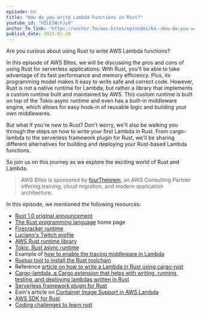 ```yaml
---
episode: 64
title: "How do you write Lambda Functions in Rust?"
youtube_id: "HZLEIWcFJy8"
anchor_fm_link: "https://anchor.fm/aws-bites/episodes/64--How-do-you-write-Lambda-Functions-in-Rust-e1tkluh"
publish_date: 2023-01-20
---
```


Are you curious about using Rust to write AWS Lambda functions?

In this episode of AWS BItes, we will be discussing the pros and cons of using Rust for serverless applications. With Rust, you'll be able to take advantage of its fast performance and memory efficiency. Plus, its programming model makes it easy to write safe and correct code. However, Rust is not a native runtime for Lambda, but rather a library that implements a custom runtime built and maintained by AWS. This custom runtime is built on top of the Tokio async runtime and even has a built-in middleware engine, which allows for easy hook-in of reusable logic and building your own middlewares.

But what if you're new to Rust? Don't worry, we'll also be walking you through the steps on how to write your first Lambda in Rust. From cargo-lambda to the serverless framework plugin for Rust, we'll be sharing different alternatives for building and deploying your Rust-based Lambda functions. 

So join us on this journey as we explore the exciting world of Rust and Lambda.

> AWS Bites is sponsored by [fourTheorem](https://fourtheorem.com/), an AWS Consulting Partner offering training, cloud migration, and modern application architecture.

In this episode, we mentioned the following resources:

- [Rust 1.0 original announcement](https://blog.rust-lang.org/2015/05/15/Rust-1.0.html)
- [The Rust programming language](https://www.rust-lang.org/) home page
- [Firecracker runtime](https://firecracker-microvm.github.io)
- [Luciano's Twitch profile](https://twitch.tv/loige)
- [AWS Rust runtime library](https://github.com/awslabs/aws-lambda-rust-runtime)
- [Tokio, Rust async runtime](https://tokio.rs/)
- Example of [how to enable the tracing middleware in Lambda](https://github.com/awslabs/aws-lambda-rust-runtime/blob/99dba6447253ac87cf3cefeb2ba130b50514f9df/examples/http-tower-trace/src/main.rs)
- [Rustup tool to install the Rust toolchain](https://rustup.rs/)
- Reference [article on how to write a Lambda in Rust using cargo-rust](https://blog.scanner.dev/getting-started-with-serverless-rust-in-aws-lambda/)
- [Cargo-lambda, a Cargo extension that helps with writing, running, testing, and deploying lambdas written in Rust](https://www.cargo-lambda.info/)
- [Serverless framework plugin for Rust](https://www.serverless.com/plugins/serverless-rust)
- Eoin's article on [Container Image Support in AWS Lambda](https://dev.to/eoinsha/container-image-support-in-aws-lambda-deep-dive-2keh)
- [AWS SDK for Rust](https://github.com/awslabs/aws-sdk-rust)
- [Coding challenges to learn rust](https://exercism.org/)

